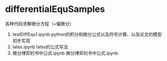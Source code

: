 # differentialEquSamples
各种代码求解微分方程（+偏微分）
1. testDiffEqu1.ipynb python的积分和微分公式以及符号计算、以及论文的模型初步实现
2. latex.ipynb latex的公式写法
3. 微分博弈的书中公式.ipynb 微分博弈的书中公式.ipynb
